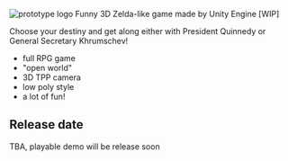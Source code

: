 ![prototype logo](https://imgur.com/ro7rUI4)
Funny 3D Zelda-like game made by Unity Engine [WIP]

Choose your destiny and get along either with President Quinnedy or General Secretary Khrumschev!

- full RPG game
- "open world"
- 3D TPP camera
- low poly style
- a lot of fun!

## Release date
TBA, playable demo will be release soon
